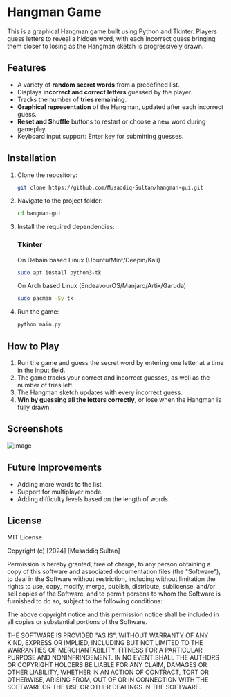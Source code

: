 # Hangman Game

This is a graphical Hangman game built using Python and Tkinter. Players guess letters to reveal a hidden word, with each incorrect guess bringing them closer to losing as the Hangman sketch is progressively drawn.

## Features

- A variety of **random secret words** from a predefined list.
- Displays **incorrect and correct letters** guessed by the player.
- Tracks the number of **tries remaining**.
- **Graphical representation** of the Hangman, updated after each incorrect guess.
- **Reset and Shuffle** buttons to restart or choose a new word during gameplay.
- Keyboard input support: Enter key for submitting guesses.

## Installation

1. Clone the repository:
    ```bash
    git clone https://github.com/Musaddiq-Sultan/hangman-gui.git
    ```
   
2. Navigate to the project folder:
    ```bash
    cd hangman-gui
    ```

3. Install the required dependencies:
    ### Tkinter
   On Debain based Linux (Ubuntu/Mint/Deepin/Kali)
   ```bash
   sudo apt install python3-tk
   ```
   On Arch based Linux (EndeavourOS/Manjaro/Artix/Garuda)
   ```bash
   sudo pacman -Sy tk
   ```

5. Run the game:
    ```bash
    python main.py
    ```

## How to Play

1. Run the game and guess the secret word by entering one letter at a time in the input field.
2. The game tracks your correct and incorrect guesses, as well as the number of tries left.
3. The Hangman sketch updates with every incorrect guess.
4. **Win by guessing all the letters correctly**, or lose when the Hangman is fully drawn.

## Screenshots

![image](https://github.com/user-attachments/assets/73e9b3a1-a596-4a57-ae67-1ee8df70b02a)


## Future Improvements

- Adding more words to the list.
- Support for multiplayer mode.
- Adding difficulty levels based on the length of words.

## License

MIT License

Copyright (c) [2024] [Musaddiq Sultan]

Permission is hereby granted, free of charge, to any person obtaining a copy
of this software and associated documentation files (the "Software"), to deal
in the Software without restriction, including without limitation the rights
to use, copy, modify, merge, publish, distribute, sublicense, and/or sell
copies of the Software, and to permit persons to whom the Software is
furnished to do so, subject to the following conditions:

The above copyright notice and this permission notice shall be included in all
copies or substantial portions of the Software.

THE SOFTWARE IS PROVIDED "AS IS", WITHOUT WARRANTY OF ANY KIND, EXPRESS OR
IMPLIED, INCLUDING BUT NOT LIMITED TO THE WARRANTIES OF MERCHANTABILITY,
FITNESS FOR A PARTICULAR PURPOSE AND NONINFRINGEMENT. IN NO EVENT SHALL THE
AUTHORS OR COPYRIGHT HOLDERS BE LIABLE FOR ANY CLAIM, DAMAGES OR OTHER
LIABILITY, WHETHER IN AN ACTION OF CONTRACT, TORT OR OTHERWISE, ARISING FROM,
OUT OF OR IN CONNECTION WITH THE SOFTWARE OR THE USE OR OTHER DEALINGS IN THE
SOFTWARE.

